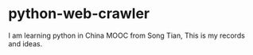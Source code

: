 # python-web-crawler
I am learning python in China MOOC from Song Tian, This is my records and ideas.
